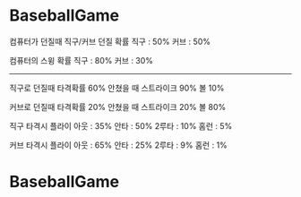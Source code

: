 # BaseballGame


컴퓨터가 던질때 직구/커브 던질 확률
 직구 : 50%
 커브 : 50%

컴퓨터의 스윙 확률
 직구 : 80%
 커브 : 30%

---

직구로 던질때
 타격확률 60%
 안쳤을 때
  스트라이크 90%
  볼 10%

커브로 던질때
 타격확률 20%
 안쳤을 때
  스트라이크 20%
  볼 80%

직구 타격시
 플라이 아웃 : 35%
 안타 : 50%
 2루타 : 10%
 홈런 : 5%

커브 타격시
 플라이 아웃 : 65%
 안타 : 25%
 2루타 : 9%
 홈런 : 1%

# BaseballGame
